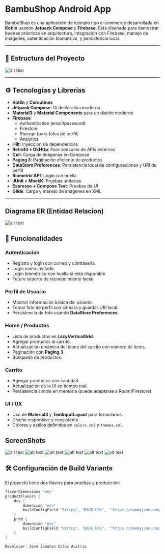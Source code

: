 # BambuShop Android App

BambuShop es una aplicación de ejemplo tipo e-commerce desarrollada en **Kotlin** usando **Jetpack Compose** y **Firebase**. Está diseñada para demostrar buenas prácticas en arquitectura, integración con Firebase, manejo de imágenes, autenticación biométrica, y persistencia local.

---

## 📂 Estructura del Proyecto

![alt text](image-7.png)

---

## ⚙️ Tecnologías y Librerías

- **Kotlin** y **Coroutines**
- **Jetpack Compose**: UI declarativa moderna
- **Material3** y **Material Components** para un diseño moderno
- **Firebase**:
  - Authentication (email/password)
  - Firestore
  - Storage (para fotos de perfil)
  - Analytics
- **Hilt**: Inyección de dependencias
- **Retrofit + OkHttp**: Para consumo de APIs externas
- **Coil**: Carga de imágenes en Compose
- **Paging 3**: Paginación eficiente de productos
- **DataStore Preferences**: Persistencia local de configuraciones y URI de perfil
- **Biometric API**: Login con huella
- **JUnit + MockK**: Pruebas unitarias
- **Espresso + Compose Test**: Pruebas de UI
- **Glide**: Carga y manejo de imágenes en XML

---

## Diagrama ER (Entidad Relacion)

![alt text](image.png)

## 📝 Funcionalidades

### Autenticación
- Registro y login con correo y contraseña.
- Login como invitado.
- Login biométrico con huella si está disponible.
- Futuro soporte de reconocimiento facial.

### Perfil de Usuario
- Mostrar información básica del usuario.
- Tomar foto de perfil con cámara y guardar URI local.
- Persistencia de foto usando **DataStore Preferences**.

### Home / Productos
- Lista de productos en **LazyVerticalGrid**.
- Agregar productos al carrito.
- Actualización dinámica del ícono del carrito con número de items.
- Paginación con **Paging 3**.
- Búsqueda de productos.

### Carrito
- Agregar productos con cantidad.
- Actualización de la UI en tiempo real.
- Persistencia simple en memoria (puede adaptarse a Room/Firestore).

### UI / UX
- Uso de **Material3** y **TextInputLayout** para formularios.
- Diseño responsive y consistente.
- Colores y estilos definidos en `colors.xml` y `themes.xml`.

## ScreenShots

![alt text](image-1.png)
![alt text](image-2.png)
![alt text](image-3.png)
![alt text](image-4.png)
![alt text](image-5.png)
![alt text](image-6.png)

## 🛠️ Configuración de Build Variants

El proyecto tiene dos flavors para pruebas y producción:

```gradle
flavorDimensions "env"
productFlavors {
    dev {
        dimension "env"
        buildConfigField "String", "BASE_URL", '"https://dummyjson.com/\"'
    }
    prod {
        dimension "env"
        buildConfigField "String", "BASE_URL", '"https://dummyjson.com/\"'
    }
}

Developer: Jose Jonatan Islas Austria